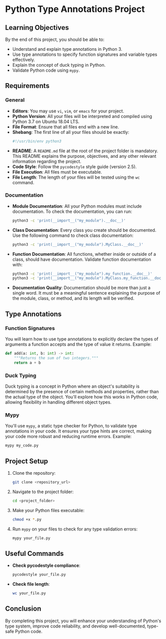 # Python Type Annotations Project

## Learning Objectives

By the end of this project, you should be able to:

- Understand and explain type annotations in Python 3.
- Use type annotations to specify function signatures and variable types effectively.
- Explain the concept of duck typing in Python.
- Validate Python code using `mypy`.

## Requirements

### General

- **Editors**: You may use `vi`, `vim`, or `emacs` for your project.
- **Python Version**: All your files will be interpreted and compiled using Python 3.7 on Ubuntu 18.04 LTS.
- **File Format**: Ensure that all files end with a new line.
- **Shebang**: The first line of all your files should be exactly:
  ```bash
  #!/usr/bin/env python3
  ```
- **README**: A `README.md` file at the root of the project folder is mandatory. This README explains the purpose, objectives, and any other relevant information regarding the project.
- **Code Style**: Follow the `pycodestyle` style guide (version 2.5).
- **File Execution**: All files must be executable.
- **File Length**: The length of your files will be tested using the `wc` command.

### Documentation

- **Module Documentation**: All your Python modules must include documentation. To check the documentation, you can run:
  ```bash
  python3 -c 'print(__import__("my_module").__doc__)'
  ```
- **Class Documentation**: Every class you create should be documented. Use the following command to check class documentation:
  ```bash
  python3 -c 'print(__import__("my_module").MyClass.__doc__)'
  ```
- **Function Documentation**: All functions, whether inside or outside of a class, should have documentation. Validate function documentation with:
  ```bash
  python3 -c 'print(__import__("my_module").my_function.__doc__)'
  python3 -c 'print(__import__("my_module").MyClass.my_function.__doc__)'
  ```
- **Documentation Quality**: Documentation should be more than just a single word. It must be a meaningful sentence explaining the purpose of the module, class, or method, and its length will be verified.

## Type Annotations

### Function Signatures

You will learn how to use type annotations to explicitly declare the types of arguments a function accepts and the type of value it returns. Example:

```python
def add(a: int, b: int) -> int:
    """Returns the sum of two integers."""
    return a + b
```

### Duck Typing

Duck typing is a concept in Python where an object's suitability is determined by the presence of certain methods and properties, rather than the actual type of the object. You'll explore how this works in Python code, allowing flexibility in handling different object types.

### Mypy

You'll use `mypy`, a static type checker for Python, to validate type annotations in your code. It ensures your type hints are correct, making your code more robust and reducing runtime errors. Example:

```bash
mypy my_code.py
```

## Project Setup

1. Clone the repository:
   ```bash
   git clone <repository_url>
   ```

2. Navigate to the project folder:
   ```bash
   cd <project_folder>
   ```

3. Make your Python files executable:
   ```bash
   chmod +x *.py
   ```

4. Run `mypy` on your files to check for any type validation errors:
   ```bash
   mypy your_file.py
   ```

## Useful Commands

- **Check pycodestyle compliance**:
  ```bash
  pycodestyle your_file.py
  ```

- **Check file length**:
  ```bash
  wc your_file.py
  ```

## Conclusion

By completing this project, you will enhance your understanding of Python's type system, improve code reliability, and develop well-documented, type-safe Python code.

